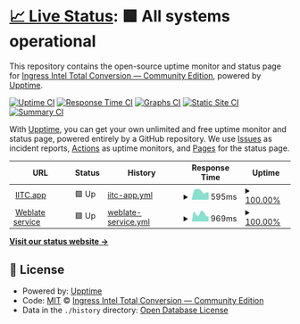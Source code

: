 # [📈 Live Status](https://status.iitc.app): <!--live status--> **🟩 All systems operational**

This repository contains the open-source uptime monitor and status page for [Ingress Intel Total Conversion — Community Edition](https://status.iitc.app), powered by [Upptime](https://github.com/upptime/upptime).

[![Uptime CI](https://github.com/IITC-CE/iitc-app-status/workflows/Uptime%20CI/badge.svg)](https://github.com/upptime/upptime/actions?query=workflow%3A%22Uptime+CI%22)
[![Response Time CI](https://github.com/IITC-CE/iitc-app-status/workflows/Response%20Time%20CI/badge.svg)](https://github.com/upptime/upptime/actions?query=workflow%3A%22Response+Time+CI%22)
[![Graphs CI](https://github.com/IITC-CE/iitc-app-status/workflows/Graphs%20CI/badge.svg)](https://github.com/upptime/upptime/actions?query=workflow%3A%22Graphs+CI%22)
[![Static Site CI](https://github.com/IITC-CE/iitc-app-status/workflows/Static%20Site%20CI/badge.svg)](https://github.com/upptime/upptime/actions?query=workflow%3A%22Static+Site+CI%22)
[![Summary CI](https://github.com/IITC-CE/iitc-app-status/workflows/Summary%20CI/badge.svg)](https://github.com/upptime/upptime/actions?query=workflow%3A%22Summary+CI%22)

With [Upptime](https://upptime.js.org), you can get your own unlimited and free uptime monitor and status page, powered entirely by a GitHub repository. We use [Issues](https://github.com/IITC-CE/iitc-app-status/issues) as incident reports, [Actions](https://github.com/IITC-CE/iitc-app-status/actions) as uptime monitors, and [Pages](https://status.iitc.app) for the status page.

<!--start: status pages-->
<!-- This summary is generated by Upptime (https://github.com/upptime/upptime) -->
<!-- Do not edit this manually, your changes will be overwritten -->
<!-- prettier-ignore -->
| URL | Status | History | Response Time | Uptime |
| --- | ------ | ------- | ------------- | ------ |
| <img alt="" src="https://favicons.githubusercontent.com/iitc.app" height="13"> [IITC.app](https://iitc.app) | 🟩 Up | [iitc-app.yml](https://github.com/IITC-CE/iitc-app-status/commits/HEAD/history/iitc-app.yml) | <details><summary><img alt="Response time graph" src="./graphs/iitc-app/response-time-week.png" height="20"> 595ms</summary><br><a href="https://status.iitc.app/history/iitc-app"><img alt="Response time 537" src="https://img.shields.io/endpoint?url=https%3A%2F%2Fraw.githubusercontent.com%2FIITC-CE%2Fiitc-app-status%2FHEAD%2Fapi%2Fiitc-app%2Fresponse-time.json"></a><br><a href="https://status.iitc.app/history/iitc-app"><img alt="24-hour response time 584" src="https://img.shields.io/endpoint?url=https%3A%2F%2Fraw.githubusercontent.com%2FIITC-CE%2Fiitc-app-status%2FHEAD%2Fapi%2Fiitc-app%2Fresponse-time-day.json"></a><br><a href="https://status.iitc.app/history/iitc-app"><img alt="7-day response time 595" src="https://img.shields.io/endpoint?url=https%3A%2F%2Fraw.githubusercontent.com%2FIITC-CE%2Fiitc-app-status%2FHEAD%2Fapi%2Fiitc-app%2Fresponse-time-week.json"></a><br><a href="https://status.iitc.app/history/iitc-app"><img alt="30-day response time 481" src="https://img.shields.io/endpoint?url=https%3A%2F%2Fraw.githubusercontent.com%2FIITC-CE%2Fiitc-app-status%2FHEAD%2Fapi%2Fiitc-app%2Fresponse-time-month.json"></a><br><a href="https://status.iitc.app/history/iitc-app"><img alt="1-year response time 534" src="https://img.shields.io/endpoint?url=https%3A%2F%2Fraw.githubusercontent.com%2FIITC-CE%2Fiitc-app-status%2FHEAD%2Fapi%2Fiitc-app%2Fresponse-time-year.json"></a></details> | <details><summary><a href="https://status.iitc.app/history/iitc-app">100.00%</a></summary><a href="https://status.iitc.app/history/iitc-app"><img alt="All-time uptime 100.00%" src="https://img.shields.io/endpoint?url=https%3A%2F%2Fraw.githubusercontent.com%2FIITC-CE%2Fiitc-app-status%2FHEAD%2Fapi%2Fiitc-app%2Fuptime.json"></a><br><a href="https://status.iitc.app/history/iitc-app"><img alt="24-hour uptime 100.00%" src="https://img.shields.io/endpoint?url=https%3A%2F%2Fraw.githubusercontent.com%2FIITC-CE%2Fiitc-app-status%2FHEAD%2Fapi%2Fiitc-app%2Fuptime-day.json"></a><br><a href="https://status.iitc.app/history/iitc-app"><img alt="7-day uptime 100.00%" src="https://img.shields.io/endpoint?url=https%3A%2F%2Fraw.githubusercontent.com%2FIITC-CE%2Fiitc-app-status%2FHEAD%2Fapi%2Fiitc-app%2Fuptime-week.json"></a><br><a href="https://status.iitc.app/history/iitc-app"><img alt="30-day uptime 100.00%" src="https://img.shields.io/endpoint?url=https%3A%2F%2Fraw.githubusercontent.com%2FIITC-CE%2Fiitc-app-status%2FHEAD%2Fapi%2Fiitc-app%2Fuptime-month.json"></a><br><a href="https://status.iitc.app/history/iitc-app"><img alt="1-year uptime 100.00%" src="https://img.shields.io/endpoint?url=https%3A%2F%2Fraw.githubusercontent.com%2FIITC-CE%2Fiitc-app-status%2FHEAD%2Fapi%2Fiitc-app%2Fuptime-year.json"></a></details>
| <img alt="" src="https://favicons.githubusercontent.com/weblate.iitc.app" height="13"> [Weblate service](https://weblate.iitc.app) | 🟩 Up | [weblate-service.yml](https://github.com/IITC-CE/iitc-app-status/commits/HEAD/history/weblate-service.yml) | <details><summary><img alt="Response time graph" src="./graphs/weblate-service/response-time-week.png" height="20"> 969ms</summary><br><a href="https://status.iitc.app/history/weblate-service"><img alt="Response time 775" src="https://img.shields.io/endpoint?url=https%3A%2F%2Fraw.githubusercontent.com%2FIITC-CE%2Fiitc-app-status%2FHEAD%2Fapi%2Fweblate-service%2Fresponse-time.json"></a><br><a href="https://status.iitc.app/history/weblate-service"><img alt="24-hour response time 720" src="https://img.shields.io/endpoint?url=https%3A%2F%2Fraw.githubusercontent.com%2FIITC-CE%2Fiitc-app-status%2FHEAD%2Fapi%2Fweblate-service%2Fresponse-time-day.json"></a><br><a href="https://status.iitc.app/history/weblate-service"><img alt="7-day response time 969" src="https://img.shields.io/endpoint?url=https%3A%2F%2Fraw.githubusercontent.com%2FIITC-CE%2Fiitc-app-status%2FHEAD%2Fapi%2Fweblate-service%2Fresponse-time-week.json"></a><br><a href="https://status.iitc.app/history/weblate-service"><img alt="30-day response time 768" src="https://img.shields.io/endpoint?url=https%3A%2F%2Fraw.githubusercontent.com%2FIITC-CE%2Fiitc-app-status%2FHEAD%2Fapi%2Fweblate-service%2Fresponse-time-month.json"></a><br><a href="https://status.iitc.app/history/weblate-service"><img alt="1-year response time 766" src="https://img.shields.io/endpoint?url=https%3A%2F%2Fraw.githubusercontent.com%2FIITC-CE%2Fiitc-app-status%2FHEAD%2Fapi%2Fweblate-service%2Fresponse-time-year.json"></a></details> | <details><summary><a href="https://status.iitc.app/history/weblate-service">100.00%</a></summary><a href="https://status.iitc.app/history/weblate-service"><img alt="All-time uptime 100.00%" src="https://img.shields.io/endpoint?url=https%3A%2F%2Fraw.githubusercontent.com%2FIITC-CE%2Fiitc-app-status%2FHEAD%2Fapi%2Fweblate-service%2Fuptime.json"></a><br><a href="https://status.iitc.app/history/weblate-service"><img alt="24-hour uptime 100.00%" src="https://img.shields.io/endpoint?url=https%3A%2F%2Fraw.githubusercontent.com%2FIITC-CE%2Fiitc-app-status%2FHEAD%2Fapi%2Fweblate-service%2Fuptime-day.json"></a><br><a href="https://status.iitc.app/history/weblate-service"><img alt="7-day uptime 100.00%" src="https://img.shields.io/endpoint?url=https%3A%2F%2Fraw.githubusercontent.com%2FIITC-CE%2Fiitc-app-status%2FHEAD%2Fapi%2Fweblate-service%2Fuptime-week.json"></a><br><a href="https://status.iitc.app/history/weblate-service"><img alt="30-day uptime 100.00%" src="https://img.shields.io/endpoint?url=https%3A%2F%2Fraw.githubusercontent.com%2FIITC-CE%2Fiitc-app-status%2FHEAD%2Fapi%2Fweblate-service%2Fuptime-month.json"></a><br><a href="https://status.iitc.app/history/weblate-service"><img alt="1-year uptime 100.00%" src="https://img.shields.io/endpoint?url=https%3A%2F%2Fraw.githubusercontent.com%2FIITC-CE%2Fiitc-app-status%2FHEAD%2Fapi%2Fweblate-service%2Fuptime-year.json"></a></details>

<!--end: status pages-->

[**Visit our status website →**](https://status.iitc.app)

## 📄 License

- Powered by: [Upptime](https://github.com/upptime/upptime)
- Code: [MIT](./LICENSE) © [Ingress Intel Total Conversion — Community Edition](https://status.iitc.app)
- Data in the `./history` directory: [Open Database License](https://opendatacommons.org/licenses/odbl/1-0/)
